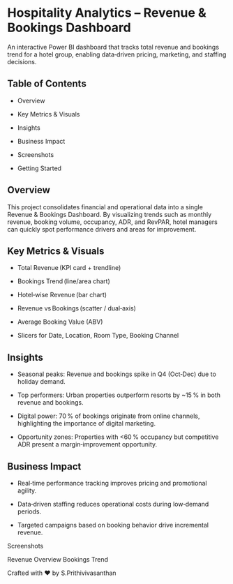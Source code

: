 # Hospitality Analytics – Revenue & Bookings Dashboard




An interactive Power BI dashboard that tracks total revenue and bookings trend for a hotel group, enabling data‑driven pricing, marketing, and staffing decisions.

## Table of Contents

* Overview

* Key Metrics & Visuals

* Insights

* Business Impact

* Screenshots

* Getting Started



## Overview

This project consolidates financial and operational data into a single Revenue & Bookings Dashboard. By visualizing trends such as monthly revenue, booking volume, occupancy, ADR, and RevPAR, hotel managers can quickly spot performance drivers and areas for improvement.

## Key Metrics & Visuals

* Total Revenue (KPI card + trendline)

* Bookings Trend (line/area chart)

* Hotel‑wise Revenue (bar chart)

* Revenue vs Bookings (scatter / dual‑axis)

* Average Booking Value (ABV)

* Slicers for Date, Location, Room Type, Booking Channel

## Insights

* Seasonal peaks: Revenue and bookings spike in Q4 (Oct‑Dec) due to holiday demand.

* Top performers: Urban properties outperform resorts by ~15 % in both revenue and bookings.

* Digital power: 70 % of bookings originate from online channels, highlighting the importance of digital marketing.

* Opportunity zones: Properties with <60 % occupancy but competitive ADR present a margin‑improvement opportunity.

## Business Impact

* Real‑time performance tracking improves pricing and promotional agility.

* Data‑driven staffing reduces operational costs during low‑demand periods.

* Targeted campaigns based on booking behavior drive incremental revenue.

Screenshots

Revenue Overview                        Bookings Trend









Crafted with ❤️ by S.Prithivivasanthan
